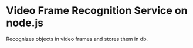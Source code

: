 # Video Frame Recognition Service on node.js
Recognizes objects in video frames and stores them in db.
